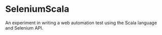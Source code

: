 # SeleniumScala
An experiment in writing a web automation test using the Scala language and Selenium API. 
